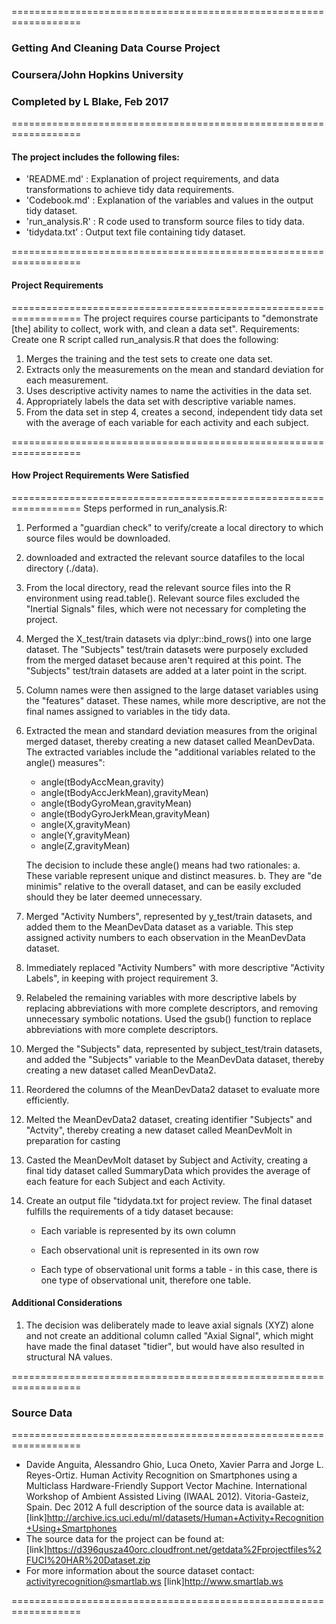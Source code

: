 
==================================================================
### Getting And Cleaning Data Course Project
### Coursera/John Hopkins University
### Completed by L Blake, Feb 2017
==================================================================
#### The project includes the following files:
* 'README.md'      : Explanation of project requirements, and data transformations to achieve tidy data requirements.
* 'Codebook.md'    : Explanation of the variables and values in the output tidy dataset.
* 'run_analysis.R' : R code used to transform source files to tidy data.
* 'tidydata.txt'   : Output text file containing tidy dataset.

==================================================================
#### Project Requirements
==================================================================
The project requires course participants to "demonstrate [the] ability to collect, work with, and clean a data set".
Requirements: Create one R script called run_analysis.R that does the following:

1. Merges the training and the test sets to create one data set.
2. Extracts only the measurements on the mean and standard deviation for each measurement.
3. Uses descriptive activity names to name the activities in the data set.
4. Appropriately labels the data set with descriptive variable names.
5. From the data set in step 4, creates a second, independent tidy data set with the average of each variable for each 
   activity and each subject.

==================================================================
#### How Project Requirements Were Satisfied
==================================================================
Steps performed in run_analysis.R:

1. Performed a "guardian check" to verify/create a local directory to which source files would be downloaded.

2. downloaded and extracted the relevant source datafiles to the local directory (./data).

3. From the local directory, read the relevant source files into the R environment using read.table().
   Relevant source files excluded the "Inertial Signals" files, which were not necessary for completing the project.
	 
4. Merged the X_test/train datasets via dplyr::bind_rows() into one large dataset. The "Subjects" test/train datasets were 
   purposely excluded from the merged dataset because aren't required at this point. The "Subjects" test/train datasets are
   added at a later point in the script.
	 
5. Column names were then assigned to the large dataset variables using the "features" dataset. These names, while more descriptive, 
   are not the final names assigned to variables in the tidy data.
	 
6. Extracted the mean and standard deviation measures from the original merged dataset, thereby creating a new dataset called
    MeanDevData. The extracted variables include the "additional variables related to the angle() measures":
	* angle(tBodyAccMean,gravity)
	* angle(tBodyAccJerkMean),gravityMean)
	* angle(tBodyGyroMean,gravityMean)
	* angle(tBodyGyroJerkMean,gravityMean)
	* angle(X,gravityMean)
	* angle(Y,gravityMean)
	* angle(Z,gravityMean)
	 
	The decision to include these angle() means had two rationales:
	a. These variable represent unique and distinct measures.
	b. They are "de minimis" relative to the overall dataset, and can be easily excluded should they be later deemed unnecessary.
			
7. Merged "Activity Numbers", represented by y_test/train datasets, and added them to the MeanDevData dataset as a variable. 
	 This step assigned activity numbers to each observation in the MeanDevData dataset.
	 
8. Immediately replaced "Activity Numbers" with more descriptive "Activity Labels", in keeping with project requirement 3.

9. Relabeled the remaining variables with more descriptive labels by replacing abbreviations with more complete descriptors, and
   removing unnecessary symbolic notations. Used the gsub() function to replace abbreviations with more complete descriptors.
	 
10. Merged the "Subjects" data, represented by subject_test/train datasets, and added the "Subjects" variable to the MeanDevData 
	dataset, thereby creating a new dataset called MeanDevData2.
	 
11. Reordered the columns of the MeanDevData2 dataset to evaluate more efficiently.

12. Melted the MeanDevData2 dataset, creating identifier "Subjects" and "Actvity", thereby creating a new
    dataset called MeanDevMolt in preparation for casting
	
13. Casted the MeanDevMolt dataset by Subject and Activity, creating a final tidy dataset called SummaryData which provides the 
    average of each feature for each Subject and each Activity.
		
14. Create an output file "tidydata.txt for project review. The final dataset fulfills the requirements of a tidy dataset because:
		
	* Each variable is represented by its own column
			
	* Each observational unit is represented in its own row
			
	* Each type of observational unit forms a table - in this case, there is one type of observational unit,
	  therefore one table.

#### Additional Considerations
1. The decision was deliberately made to leave axial signals (XYZ) alone and not create an additional column called "Axial Signal",
   which might have made the final dataset "tidier", but would have also resulted in structural NA values.

==================================================================
### Source Data
==================================================================
* Davide Anguita, Alessandro Ghio, Luca Oneto, Xavier Parra and Jorge L. Reyes-Ortiz. Human Activity Recognition on Smartphones using a Multiclass Hardware-Friendly Support Vector Machine. International Workshop of Ambient Assisted Living (IWAAL 2012). Vitoria-Gasteiz, Spain. Dec 2012
A full description of the source data is available at: 
[link]http://archive.ics.uci.edu/ml/datasets/Human+Activity+Recognition+Using+Smartphones
* The source data for the project can be found at:
[link]https://d396qusza40orc.cloudfront.net/getdata%2Fprojectfiles%2FUCI%20HAR%20Dataset.zip
* For more information about the source dataset contact: activityrecognition@smartlab.ws
[link]http://www.smartlab.ws

==================================================================
